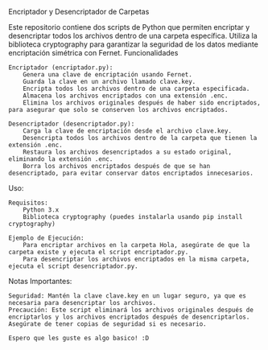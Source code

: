 Encriptador y Desencriptador de Carpetas

Este repositorio contiene dos scripts de Python que permiten encriptar y desencriptar todos los archivos dentro de una carpeta específica. Utiliza la biblioteca cryptography para garantizar la seguridad de los datos mediante encriptación simétrica con Fernet.
Funcionalidades

    Encriptador (encriptador.py):
        Genera una clave de encriptación usando Fernet.
        Guarda la clave en un archivo llamado clave.key.
        Encripta todos los archivos dentro de una carpeta especificada.
        Almacena los archivos encriptados con una extensión .enc.
        Elimina los archivos originales después de haber sido encriptados, para asegurar que solo se conserven los archivos encriptados.

    Desencriptador (desencriptador.py):
        Carga la clave de encriptación desde el archivo clave.key.
        Desencripta todos los archivos dentro de la carpeta que tienen la extensión .enc.
        Restaura los archivos desencriptados a su estado original, eliminando la extensión .enc.
        Borra los archivos encriptados después de que se han desencriptado, para evitar conservar datos encriptados innecesarios.

Uso:

    Requisitos:
        Python 3.x
        Biblioteca cryptography (puedes instalarla usando pip install cryptography)

    Ejemplo de Ejecución:
        Para encriptar archivos en la carpeta Hola, asegúrate de que la carpeta existe y ejecuta el script encriptador.py.
        Para desencriptar los archivos encriptados en la misma carpeta, ejecuta el script desencriptador.py.

Notas Importantes:

    Seguridad: Mantén la clave clave.key en un lugar seguro, ya que es necesaria para desencriptar los archivos.
    Precaución: Este script eliminará los archivos originales después de encriptarlos y los archivos encriptados después de desencriptarlos. Asegúrate de tener copias de seguridad si es necesario.

    Espero que les guste es algo basico! :D
